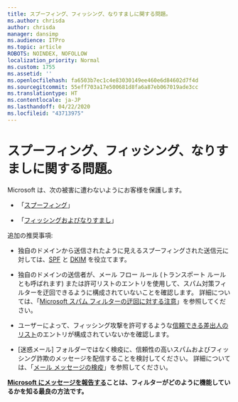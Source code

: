 ```yaml
---
title: スプーフィング、フィッシング、なりすましに関する問題。
ms.author: chrisda
author: chrisda
manager: dansimp
ms.audience: ITPro
ms.topic: article
ROBOTS: NOINDEX, NOFOLLOW
localization_priority: Normal
ms.custom: 1755
ms.assetid: ''
ms.openlocfilehash: fa6503b7ec1c4e83030149ee460e6d84602d7f4d
ms.sourcegitcommit: 55eff703a17e500681d8fa6a87eb067019ade3cc
ms.translationtype: HT
ms.contentlocale: ja-JP
ms.lasthandoff: 04/22/2020
ms.locfileid: "43713975"
---
```

# <a name="issues-with-spoofing-phishing-or-impersonation"></a>スプーフィング、フィッシング、なりすましに関する問題。

Microsoft は、次の被害に遭わないようにお客様を保護します。

- 「[スプーフィング](https://docs.microsoft.com/office365/securitycompliance/anti-spoofing-protection)」

- 「[フィッシングおよびなりすまし](https://docs.microsoft.com/office365/securitycompliance/atp-anti-phishing)」

追加の推奨事項:

- 独自のドメインから送信されたように見えるスプーフィングされた送信元に対しては、[SPF](https://docs.microsoft.com/office365/securitycompliance/set-up-spf-in-office-365-to-help-prevent-spoofing) と [DKIM](https://docs.microsoft.com/office365/securitycompliance/use-dkim-to-validate-outbound-email) を役立てます。

- 独自のドメインの送信者が、メール フロー ルール (トランスポート ルールとも呼ばれます) または許可リストのエントリを使用して、スパム対策フィルターを迂回できるように構成されていないことを確認します。 詳細については、「[Microsoft スパム フィルターの迂回に対する注意](https://docs.microsoft.com/exchange/troubleshoot/antispam/cautions-against-bypassing-spam-filters)」を参照してください。

- ユーザーによって、フィッシング攻撃を許可するような[信頼できる差出人のリスト](https://support.office.com/article/BE1BAEA0-BEAB-4A30-B968-9004332336CE)のエントリが構成されていないかを確認します。

- [迷惑メール] フォルダーではなく検疫に、信頼性の高いスパムおよびフィッシング詐欺のメッセージを配信することを検討してください。 詳細については、「[メール メッセージの検疫](https://docs.microsoft.com/office365/securitycompliance/quarantine-email-messages)」を参照してください。

**[Microsoft にメッセージを報告する](https://support.office.com/article/b5caa9f1-cdf3-4443-af8c-ff724ea719d2)ことは、フィルターがどのように機能しているかを知る最良の方法です。**
